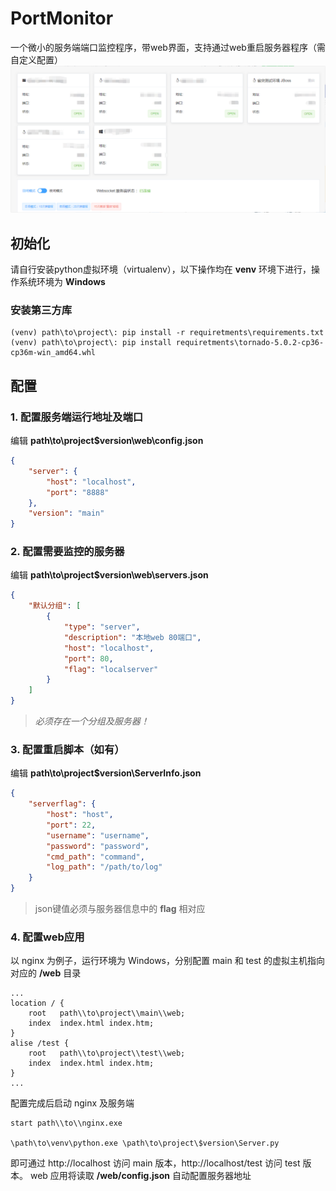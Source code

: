 # PortMonitor

一个微小的服务端端口监控程序，带web界面，支持通过web重启服务器程序（需自定义配置）
![index](https://raw.githubusercontent.com/lwQin/PortMonitor/master/img/index.png)

## 初始化
请自行安装python虚拟环境（virtualenv），以下操作均在 **venv** 环境下进行，操作系统环境为 **Windows**
### 安装第三方库
```shell
(venv) path\to\project\: pip install -r requiretments\requirements.txt
(venv) path\to\project\: pip install requiretments\tornado-5.0.2-cp36-cp36m-win_amd64.whl
```

## 配置
### 1. 配置服务端运行地址及端口
编辑 **path\to\project\$version\web\config.json** 
```json
{
	"server": {
		"host": "localhost",
		"port": "8888"
	},
	"version": "main"
}
```

### 2. 配置需要监控的服务器
编辑 **path\to\project\$version\web\servers.json**
```json
{
    "默认分组": [
        {
            "type": "server",
            "description": "本地web 80端口",
            "host": "localhost",
            "port": 80,
            "flag": "localserver"
        }
    ]
}
```
> *必须存在一个分组及服务器！*

### 3. 配置重启脚本（如有）
编辑 **path\to\project\$version\ServerInfo.json**
```json
{
	"serverflag": {
		"host": "host",
		"port": 22,
		"username": "username",
		"password": "password",
		"cmd_path": "command",
		"log_path": "/path/to/log"
	}
}
```
> json键值必须与服务器信息中的 **flag** 相对应

### 4. 配置web应用
以 nginx 为例子，运行环境为 Windows，分别配置 main 和 test 的虚拟主机指向对应的 **/web** 目录
```config
...
location / {
    root   path\\to\project\\main\\web;
    index  index.html index.htm;
}
alise /test {
    root   path\\to\project\\test\\web;
    index  index.html index.htm;
}
...
```
配置完成后启动 nginx 及服务端
```shell
start path\\to\\nginx.exe

\path\to\venv\python.exe \path\to\project\$version\Server.py
```
即可通过 http://localhost 访问 main 版本，http://localhost/test 访问 test 版本。
web 应用将读取 **/web/config.json** 自动配置服务器地址
